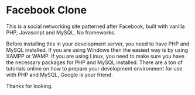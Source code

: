 Facebook Clone
==============

This is a social networking site patterned after Facebook, built with vanilla PHP, Javascript and MySQL. No frameworks.

Before installing this in your development server, you need to have PHP and MySQL installed. If you are using Windows then the easiest way is by using XAMPP or WAMP. If you are using Linux, you need to make sure you have the necessary packages for PHP and MySQL installed. There are a ton of tutorials online on how to prepare your development environment for use with PHP and MySQL, Google is your friend.

Thanks for looking.
